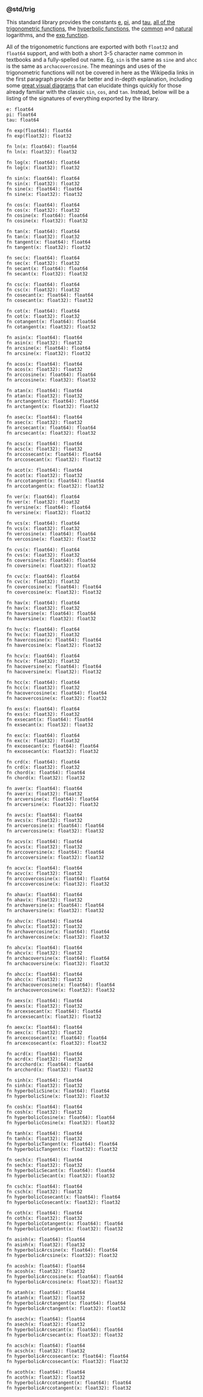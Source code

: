 ### @std/trig

This standard library provides the constants [e](https://simple.wikipedia.org/wiki/E_\(mathematical_constant\)), [pi](https://en.wikipedia.org/wiki/Pi), and [tau](https://math.wikia.org/wiki/Tau_\(constant\)), [all of the trigonometric functions](https://en.wikipedia.org/wiki/List_of_trigonometric_identities), the [hyperbolic functions](https://en.wikipedia.org/wiki/Hyperbolic_functions), the [common](https://en.wikipedia.org/wiki/Common_logarithm) and [natural](https://en.wikipedia.org/wiki/Natural_logarithm) logarithms, and the [exp function](https://en.wikipedia.org/wiki/Exponential_function).

All of the trigonometric functions are exported with both `float32` and `float64` support, and with both a short 3-5 character name common in textbooks and a fully-spelled out name. Eg, `sin` is the same as `sine` and `ahcc` is the same as `archacovercosine`. The meanings and uses of the trigonometric functions will not be covered in here as the Wikipedia links in the first paragraph provide a far better and in-depth explanation, including some [great visual diagrams](https://upload.wikimedia.org/wikipedia/commons/9/9d/Circle-trig6.svg) that can elucidate things quickly for those already familiar with the classic `sin`, `cos`, and `tan`. Instead, below will be a listing of the signatures of everything exported by the library.

```alan
e: float64
pi: float64
tau: float64

fn exp(float64): float64
fn exp(float32): float32

fn ln(x: float64): float64
fn ln(x: float32): float32

fn log(x: float64): float64
fn log(x: float32): float32

fn sin(x: float64): float64
fn sin(x: float32): float32
fn sine(x: float64): float64
fn sine(x: float32): float32

fn cos(x: float64): float64
fn cos(x: float32): float32
fn cosine(x: float64): float64
fn cosine(x: float32): float32

fn tan(x: float64): float64
fn tan(x: float32): float32
fn tangent(x: float64): float64
fn tangent(x: float32): float32

fn sec(x: float64): float64
fn sec(x: float32): float32
fn secant(x: float64): float64
fn secant(x: float32): float32

fn csc(x: float64): float64
fn csc(x: float32): float32
fn cosecant(x: float64): float64
fn cosecant(x: float32): float32

fn cot(x: float64): float64
fn cot(x: float32): float32
fn cotangent(x: float64): float64
fn cotangent(x: float32): float32

fn asin(x: float64): float64
fn asin(x: float32): float32
fn arcsine(x: float64): float64
fn arcsine(x: float32): float32

fn acos(x: float64): float64
fn acos(x: float32): float32
fn arccosine(x: float64): float64
fn arccosine(x: float32): float32

fn atan(x: float64): float64
fn atan(x: float32): float32
fn arctangent(x: float64): float64
fn arctangent(x: float32): float32

fn asec(x: float64): float64
fn asec(x: float32): float32
fn arcsecant(x: float64): float64
fn arcsecant(x: float32): float32

fn acsc(x: float64): float64
fn acsc(x: float32): float32
fn arccosecant(x: float64): float64
fn arccosecant(x: float32): float32

fn acot(x: float64): float64
fn acot(x: float32): float32
fn arccotangent(x: float64): float64
fn arccotangent(x: float32): float32

fn ver(x: float64): float64
fn ver(x: float32): float32
fn versine(x: float64): float64
fn versine(x: float32): float32

fn vcs(x: float64): float64
fn vcs(x: float32): float32
fn vercosine(x: float64): float64
fn vercosine(x: float32): float32

fn cvs(x: float64): float64
fn cvs(x: float32): float32
fn coversine(x: float64): float64
fn coversine(x: float32): float32

fn cvc(x: float64): float64
fn cvc(x: float32): float32
fn covercosine(x: float64): float64
fn covercosine(x: float32): float32

fn hav(x: float64): float64
fn hav(x: float32): float32
fn haversine(x: float64): float64
fn haversine(x: float32): float32

fn hvc(x: float64): float64
fn hvc(x: float32): float32
fn havercosine(x: float64): float64
fn havercosine(x: float32): float32

fn hcv(x: float64): float64
fn hcv(x: float32): float32
fn hacoversine(x: float64): float64
fn hacoversine(x: float32): float32

fn hcc(x: float64): float64
fn hcc(x: float32): float32
fn hacovercosine(x: float64): float64
fn hacovercosine(x: float32): float32

fn exs(x: float64): float64
fn exs(x: float32): float32
fn exsecant(x: float64): float64
fn exsecant(x: float32): float32

fn exc(x: float64): float64
fn exc(x: float32): float32
fn excosecant(x: float64): float64
fn excosecant(x: float32): float32

fn crd(x: float64): float64
fn crd(x: float32): float32
fn chord(x: float64): float64
fn chord(x: float32): float32

fn aver(x: float64): float64
fn aver(x: float32): float32
fn arcversine(x: float64): float64
fn arcversine(x: float32): float32

fn avcs(x: float64): float64
fn avcs(x: float32): float32
fn arcvercosine(x: float64): float64
fn arcvercosine(x: float32): float32

fn acvs(x: float64): float64
fn acvs(x: float32): float32
fn arccoversine(x: float64): float64
fn arccoversine(x: float32): float32

fn acvc(x: float64): float64
fn acvc(x: float32): float32
fn arccovercosine(x: float64): float64
fn arccovercosine(x: float32): float32

fn ahav(x: float64): float64
fn ahav(x: float32): float32
fn archaversine(x: float64): float64
fn archaversine(x: float32): float32

fn ahvc(x: float64): float64
fn ahvc(x: float32): float32
fn archavercosine(x: float64): float64
fn archavercosine(x: float32): float32

fn ahcv(x: float64): float64
fn ahcv(x: float32): float32
fn archacoversine(x: float64): float64
fn archacoversine(x: float32): float32

fn ahcc(x: float64): float64
fn ahcc(x: float32): float32
fn archacovercosine(x: float64): float64
fn archacovercosine(x: float32): float32

fn aexs(x: float64): float64
fn aexs(x: float32): float32
fn arcexsecant(x: float64): float64
fn arcexsecant(x: float32): float32

fn aexc(x: float64): float64
fn aexc(x: float32): float32
fn arcexcosecant(x: float64): float64
fn arcexcosecant(x: float32): float32

fn acrd(x: float64): float64
fn acrd(x: float32): float32
fn arcchord(x: float64): float64
fn arcchord(x: float32): float32

fn sinh(x: float64): float64
fn sinh(x: float32): float32
fn hyperbolicSine(x: float64): float64
fn hyperbolicSine(x: float32): float32

fn cosh(x: float64): float64
fn cosh(x: float32): float32
fn hyperbolicCosine(x: float64): float64
fn hyperbolicCosine(x: float32): float32

fn tanh(x: float64): float64
fn tanh(x: float32): float32
fn hyperbolicTangent(x: float64): float64
fn hyperbolicTangent(x: float32): float32

fn sech(x: float64): float64
fn sech(x: float32): float32
fn hyperbolicSecant(x: float64): float64
fn hyperbolicSecant(x: float32): float32

fn csch(x: float64): float64
fn csch(x: float32): float32
fn hyperbolicCosecant(x: float64): float64
fn hyperbolicCosecant(x: float32): float32

fn coth(x: float64): float64
fn coth(x: float32): float32
fn hyperbolicCotangent(x: float64): float64
fn hyperbolicCotangent(x: float32): float32

fn asinh(x: float64): float64
fn asinh(x: float32): float32
fn hyperbolicArcsine(x: float64): float64
fn hyperbolicArcsine(x: float32): float32

fn acosh(x: float64): float64
fn acosh(x: float32): float32
fn hyperbolicArccosine(x: float64): float64
fn hyperbolicArccosine(x: float32): float32

fn atanh(x: float64): float64
fn atanh(x: float32): float32
fn hyperbolicArctangent(x: float64): float64
fn hyperbolicArctangent(x: float32): float32

fn asech(x: float64): float64
fn asech(x: float32): float32
fn hyperbolicArcsecant(x: float64): float64
fn hyperbolicArcsecant(x: float32): float32

fn acsch(x: float64): float64
fn acsch(x: float32): float32
fn hyperbolicArccosecant(x: float64): float64
fn hyperbolicArccosecant(x: float32): float32

fn acoth(x: float64): float64
fn acoth(x: float32): float32
fn hyperbolicArccotangent(x: float64): float64
fn hyperbolicArccotangent(x: float32): float32
```